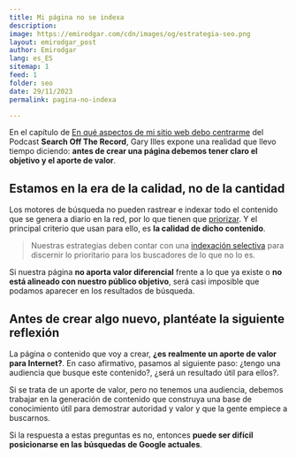 ```yaml
---
title: Mi página no se indexa
description: 
image: https://emirodgar.com/cdn/images/og/estrategia-seo.png
layout: emirodgar_post
author: Emirodgar
lang: es_ES
sitemap: 1
feed: 1
folder: seo
date: 29/11/2023
permalink: pagina-no-indexa

--- 
```


En el capítulo de [En qué aspectos de mi sitio web debo centrarme](https://search-off-the-record.libsyn.com/which-aspect-of-my-site-should-i-focus-on) del Podcast **Search Off The Record**, Gary Illes expone una realidad que llevo tiempo diciendo:
**antes de crear una página debemos tener claro el objetivo y el aporte de valor**.

## Estamos en la era de la calidad, no de la cantidad

Los motores de búsqueda no pueden rastrear e indexar todo el contenido que se genera a diario en la red, por lo que tienen que [priorizar](https://emirodgar.com/priorizar-indexacion).
Y el principal criterio que usan para ello, es **la calidad de dicho contenido**.

> Nuestras estrategias deben contar con una [indexación selectiva](https://emirodgar.com/indexacion-selectiva) para discernir lo prioritario para los buscadores de lo que no lo es.

Si nuestra página **no aporta valor diferencial** frente a lo que ya existe o **no está alineado con nuestro público objetivo**, será casi imposible que podamos aparecer en los resultados de búsqueda.

## Antes de crear algo nuevo, plantéate la siguiente reflexión

La página o contenido que voy a crear, **¿es realmente un aporte de valor para Internet?**. 
En caso afirmativo, pasamos al siguiente paso: ¿tengo una audiencia que busque este contenido?, ¿será un resultado útil para ellos?.

Si se trata de un aporte de valor, pero no tenemos una audiencia, debemos trabajar en la generación de contenido que construya una base de conocimiento útil para demostrar autoridad y valor y que la gente empiece a buscarnos. 

Si la respuesta a estas preguntas es no, entonces **puede ser difícil posicionarse en las búsquedas de Google actuales**.
